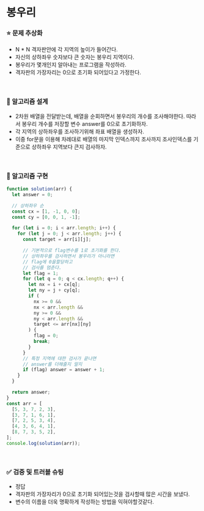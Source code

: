 # 봉우리

### :star: 문제 추상화

- N \* N 격자판안에 각 지역의 높이가 들어간다.
- 자신의 상하좌우 숫자보다 큰 숫자는 봉우리 지역이다.
- 봉우리가 몇개인지 알아내는 프로그램을 작성하라.
- 격자판의 가장자리는 0으로 초기화 되어있다고 가정한다.

<br>

### :wrench: 알고리즘 설계

- 2차원 배열을 전달받는데, 배열을 순회하면서 봉우리의 개수를 조사해야한다. 따라서 봉우리 개수를 저장할 변수 answer를 0으로 초기화하자.
- 각 지역의 상하좌우를 조사하기위해 좌표 배열을 생성하자.
- 이중 for문을 이용해 차례대로 배열의 마지막 인덱스까지 조사까지 조사인덱스를 기준으로 상하좌우 지역보다 큰지 검사하자.

<br>

### :hammer: 알고리즘 구현

```js
function solution(arr) {
  let answer = 0;

  // 상하좌우 순
  const cx = [1, -1, 0, 0];
  const cy = [0, 0, 1, -1];

  for (let i = 0; i < arr.length; i++) {
    for (let j = 0; j < arr.length; j++) {
      const target = arr[i][j];

      // 기본적으로 flag변수를 1로 초기화를 한다.
      // 상하좌우를 검사하면서 봉우리가 아니라면
      // flag에 0을할당하고
      // 검사를 멈춘다.
      let flag = 1;
      for (let q = 0; q < cx.length; q++) {
        let nx = i + cx[q];
        let ny = j + cy[q];
        if (
          nx >= 0 &&
          nx < arr.length &&
          ny >= 0 &&
          ny < arr.length &&
          target <= arr[nx][ny]
        ) {
          flag = 0;
          break;
        }
      }
      // 특정 지역에 대한 검사가 끝나면
      // answer를 더해줄지 말지
      if (flag) answer = answer + 1;
    }
  }

  return answer;
}
const arr = [
  [5, 3, 7, 2, 3],
  [3, 7, 1, 6, 1],
  [7, 2, 5, 3, 4],
  [4, 3, 6, 4, 1],
  [8, 7, 3, 5, 2],
];
console.log(solution(arr));
```

<br>


### ✅ 검증 및 트러블 슈팅
- 정답
- 격자판의 가장자리가 0으로 초기화 되어있는것을 검사할때 많은 시간을 보냈다.
- 변수의 이름을 더욱 명확하게 작성하는 방법을 익혀야할것같다.